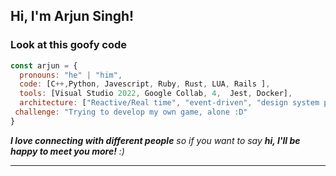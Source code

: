 <h2> Hi, I'm Arjun Singh!</h2>


### Look at this goofy code  

```javascript
const arjun = {
  pronouns: "he" | "him",
  code: [C++,Python, Javescript, Ruby, Rust, LUA, Rails ],
  tools: [Visual Studio 2022, Google Collab, 4,  Jest, Docker],
  architecture: ["Reactive/Real time", "event-driven", "design system pattern"],
 challenge: "Trying to develop my own game, alone :D"
}
```


 <em><b>I love connecting with different people</b> so if you want to say <b>hi, I'll be happy to meet you more!</b> :)</em>

---

